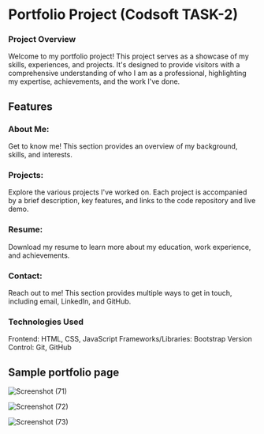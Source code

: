 # Portfolio Project  (Codsoft TASK-2)
### Project Overview
Welcome to my portfolio project! This project serves as a showcase of my skills, experiences, and projects. It's designed to provide visitors with a comprehensive understanding of who I am as a professional, highlighting my expertise, achievements, and the work I've done.

## Features
### About Me:
Get to know me! This section provides an overview of my background, skills, and interests.
### Projects:
Explore the various projects I've worked on. Each project is accompanied by a brief description, key features, and links to the code repository and live demo.
### Resume: 
Download my resume to learn more about my education, work experience, and achievements.
### Contact:
Reach out to me! This section provides multiple ways to get in touch, including email, LinkedIn, and GitHub.
### Technologies Used
Frontend: HTML, CSS, JavaScript
Frameworks/Libraries: Bootstrap
Version Control: Git, GitHub

## Sample portfolio page
![Screenshot (71)](https://github.com/raoprashanth85/portfolio_/assets/163169359/ea9e445c-df8a-4b41-8035-11f059ffa851)


![Screenshot (72)](https://github.com/raoprashanth85/portfolio_/assets/163169359/6a183cc7-f5e5-49fc-bd05-dc75f60e99eb)


![Screenshot (73)](https://github.com/raoprashanth85/portfolio_/assets/163169359/e0009a80-0ef8-4d7c-84e7-bd3014a49abc)





